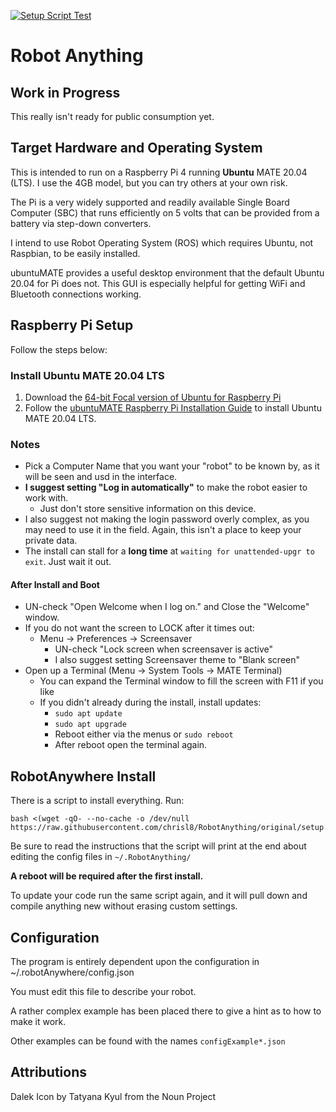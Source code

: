 [![Setup Script Test](https://github.com/chrisl8/RobotAnything/actions/workflows/setup.yml/badge.svg)](https://github.com/chrisl8/RobotAnything/actions/workflows/setup.yml)

# Robot Anything

## Work in Progress

This really isn't ready for public consumption yet.

## Target Hardware and Operating System

This is intended to run on a Raspberry Pi 4 running **Ubuntu** MATE 20.04 (LTS).  I use the 4GB model, but you can try others at your own risk. 

The Pi is a very widely supported and readily available Single Board Computer (SBC) that runs efficiently on 5 volts that can be provided from a battery via step-down converters.

I intend to use Robot Operating System (ROS) which requires Ubuntu, not Raspbian, to be easily installed.

ubuntuMATE provides a useful desktop environment that the default Ubuntu 20.04 for Pi does not. This GUI is especially helpful for getting WiFi and Bluetooth connections working.


## Raspberry Pi Setup

Follow the steps below:

### Install Ubuntu MATE 20.04 LTS

1. Download the [64-bit Focal version of Ubuntu for Raspberry Pi](https://ubuntu-mate.org/download/arm64/focal/) 
2. Follow the [ubuntuMATE Raspberry Pi Installation Guide](https://ubuntu-mate.org/raspberry-pi/install/) to install Ubuntu MATE 20.04 LTS.

### Notes
 - Pick a Computer Name that you want your "robot" to be known by, as it will be seen and usd in the interface.
 - **I suggest setting "Log in automatically"** to make the robot easier to work with.
   - Just don't store sensitive information on this device.
 - I also suggest not making the login password overly complex, as you may need to use it in the field. Again, this isn't a place to keep your private data.
 - The install can stall for a **long time** at `waiting for unattended-upgr to exit`. Just wait it out.

#### After Install and Boot
 - UN-check "Open Welcome when I log on." and Close the "Welcome" window.
 - If you do not want the screen to LOCK after it times out:
   - Menu -> Preferences -> Screensaver
     - UN-check "Lock screen when screensaver is active"
     - I also suggest setting Screensaver theme to "Blank screen"
 - Open up a Terminal (Menu -> System Tools -> MATE Terminal)
   - You can expand the Terminal window to fill the screen with F11 if you like 
   - If you didn't already during the install, install updates:
     - `sudo apt update`
     - `sudo apt upgrade`
     - Reboot either via the menus or `sudo reboot`
     - After reboot open the terminal again.

## RobotAnywhere Install
There is a script to install everything. Run:

```
bash <(wget -qO- --no-cache -o /dev/null https://raw.githubusercontent.com/chrisl8/RobotAnything/original/setup.sh)
```

Be sure to read the instructions that the script will print at the end about editing the config files in `~/.RobotAnything/`

**A reboot will be required after the first install.**

To update your code run the same script again, and it will pull down and compile anything new without erasing custom settings.

## Configuration

The program is entirely dependent upon the configuration in ~/.robotAnywhere/config.json  

You must edit this file to describe your robot.  

A rather complex example has been placed there to give a hint as to how to make it work.

Other examples can be found with the names `configExample*.json`

## Attributions
Dalek Icon by Tatyana Kyul from the Noun Project
